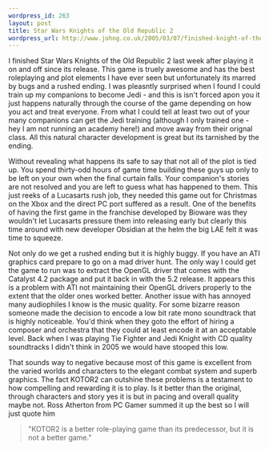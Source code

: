 ```yaml
--- 
wordpress_id: 263
layout: post
title: Star Wars Knights of the Old Republic 2
wordpress_url: http://www.johng.co.uk/2005/03/07/finished-knight-of-the-old-republic-2/
---
```

I finished Star Wars Knights of the Old Republic 2 last week after playing it on and off since its release. This game is truely awesome and has the best roleplaying and plot elements I have ever seen but unfortunately its marred by bugs and a rushed ending. I was pleasntly surprised when I found I could train up my companions to become Jedi - and this is isn't forced apon you it just happens naturally through the course of the game depending on how you act and treat everyone. From what I could tell at least two out of your many companions can get the Jedi training (although I only trained one - hey I am not running an academy here!) and move away from their orignal class. All this natural character development is great but its tarnished by the ending.

Without revealing what happens its safe to say that not all of the plot is tied up. You spend thirty-odd hours of game time building these guys up only to be left on your own when the final curtain falls. Your companion's stories are not resolved and you are left to guess what has happened to them. This just reeks of a Lucasarts rush job, they needed this game out for Christmas on the Xbox and the direct PC port suffered as a result. One of the benefits of having the first game in the franchise developed by Bioware was they wouldn't let Lucasarts pressure them into releasing early but clearly this time around with new developer Obsidian at the helm the big LAE felt it was time to squeeze.

Not only do we get a rushed ending but it is highly buggy. If you have an ATI graphics card prepare to go on a mad driver hunt. The only way I could get the game to run was to extract the OpenGL driver that comes with the Catalyst 4.2 package and put it back in with the 5.2 release. It appears this is a problem with ATI not maintaining their OpenGL drivers properly to the extent that the older ones worked better. Another issue with has annoyed many audiophiles I know is the music quality. For some bizarre reason someone made the decision to encode a low bit rate mono soundtrack that is highly noticeable. You'd think when they goto the effort of hiring a composer and orchestra that they could at least encode it at an acceptable level. Back when I was playing Tie Fighter and Jedi Knight with CD quality soundtracks I didn't think in 2005 we would have stooped this low.

That sounds way to negative because most of this game is excellent from the varied worlds and characters to the elegant combat system and superb graphics. The fact KOTOR2 can outshine these problems is a testament to how compelling and rewarding it is to play. Is it better than the original, through characters and story yes it is but in pacing and overall quality maybe not. Ross Atherton from PC Gamer summed it up the best so I will just quote him 

> "KOTOR2 is a better role-playing game than its predecessor, but it is not a better game."
